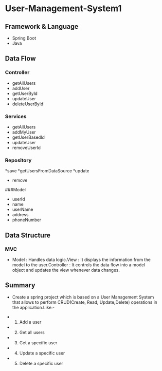 # User-Management-System1

## Framework & Language
* Spring Boot
* Java

## Data Flow

### Controller

* getAllUsers
* addUser
* getUserById
* updateUser
* deleteUserById

### Services

* getAllUsers
* addMyUser
* getUserBasedId
* updateUser
* removeUserId

### Repository

*save
*getUsersFromDataSource
*update
* remove

###Model

* userId
* name
* userName
* address
* phoneNumber

## Data Structure 

### MVC

* Model : Handles data logic.​View : It displays the information from the model to the user.​Controller : It controls the
data flow into a model object and updates the view whenever data changes.

## Summary

* Create a spring project which is based on a User Management System that allows to perform CRUD(Create, Read,
Update,Delete) operations in the application.Like:-

* 1) Add a user

* 2) Get all users

* 3) Get a specific user

* 4) Update a specific user

* 5) Delete a specific user
